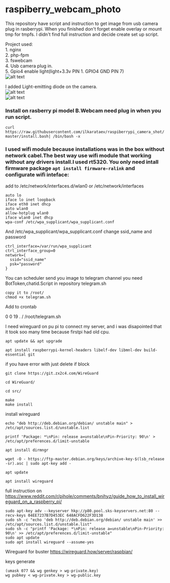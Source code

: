 # raspiberry_webcam_photo
This repository have script and instruction to get image from usb camera plug in rasberrypi. When you finished don't forget enable overlay or mount tmp for tmpfs.
I didn't find full instruction and decide create set up script.

Project used:  
    1. nginx  
    2. php-fpm  
    3. fswebcam  
    4. Usb camera plug in.  
    5. Gpio4 enable light(light+3.3v PIN 1. GPIO4 GND PIN 7)  
![alt text](https://github.com/ilkarataev/raspiberry_webcam_photo/blob/master/img/board.jpg)

I added Light-emitting diode on the camera.  
![alt text](https://github.com/ilkarataev/raspiberry_webcam_photo/blob/master/img/pilight1.jpg)  
![alt text](https://github.com/ilkarataev/raspiberry_webcam_photo/blob/master/img/pilight2.jpg)  
### Install on rasberry pi model B.Webcam need plug in when you run script.  
```curl https://raw.githubusercontent.com/ilkarataev/raspiberrypi_camera_shot/master/install.bash| /bin/bash -x  ```  
### I used wifi module because installations was in the box without network cabel.The best way use wifi module that working without any drivers install.I used rt5320. You only need intall firmware package ```apt install firmware-ralink``` and configurate wifi inteface:  
add to /etc/network/interfaces.d/wlan0 or /etc/network/interfaces  
```
auto lo
iface lo inet loopback
iface eth0 inet dhcp
auto wlan0
allow-hotplug wlan0
iface wlan0 inet dhcp
wpa-conf /etc/wpa_supplicant/wpa_supplicant.conf
```  
And  /etc/wpa_supplicant/wpa_supplicant.conf сhange ssid_name and password
```
ctrl_interface=/var/run/wpa_supplicant
ctrl_interface_group=0
network={
  ssid="ssid_name"
  psk="password"
}
```

You can scheduler send you image to telegram channel you need BotToken,chatid.Script in repository telegram.sh  
```
copy it to /root/
chmod +x telegram.sh
```
Add to crontab

0 0 19 . / /root/telegram.sh

I need wireguard on pu pi to connect my server, and i was disapointed that it took soo many time because firstpi had old cpu.

```
apt update && apt upgrade 

apt install raspberrypi-kernel-headers libelf-dev libmnl-dev build-essential git
```

if you have error with just delete if block 
```
git clone https://git.zx2c4.com/WireGuard

cd WireGuard/

cd src/

make
make install
```

install wireguard
```
echo "deb http://deb.debian.org/debian/ unstable main" > /etc/apt/sources.list.d/unstable.list

printf 'Package: *\nPin: release a=unstable\nPin-Priority: 90\n' > /etc/apt/preferences.d/limit-unstable

apt install dirmngr

wget -O - https://ftp-master.debian.org/keys/archive-key-$(lsb_release -sr).asc | sudo apt-key add -
 
apt update

apt install wireguard
```

full instruction on https://www.reddit.com/r/pihole/comments/bnihyz/guide_how_to_install_wireguard_on_a_raspberry_pi/ 

```
sudo apt-key adv --keyserver hkp://p80.pool.sks-keyservers.net:80 --recv-keys 04EE7237B7D453EC 648ACFD622F3D138
sudo sh -c "echo 'deb http://deb.debian.org/debian/ unstable main' >> /etc/apt/sources.list.d/unstable.list"
sudo sh -c "printf 'Package: *\nPin: release a=unstable\nPin-Priority: 90\n' >> /etc/apt/preferences.d/limit-unstable"
sudo apt update
sudo apt install wireguard --assume-yes
```
Wireguard for buster
https://wireguard.how/server/raspbian/

keys generate 
```
(umask 077 && wg genkey > wg-private.key)
wg pubkey < wg-private.key > wg-public.key
```
